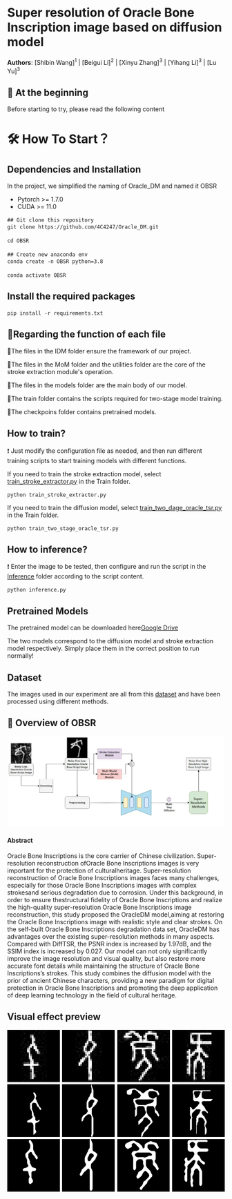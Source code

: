 <h1>Super resolution of Oracle Bone Inscription image based on diffusion model</h1>
<b>Authors</b>:
[Shibin Wang]<sup>1</sup>
| [Beigui Li]<sup>2</sup>
| [Xinyu Zhang]<sup>3</sup>
| [Yihang Li]<sup>3</sup>
| [Lu Yu]<sup>3</sup>

## 💬 At the beginning
Before starting to try, please read the following content

#  🛠️ How To Start？
## Dependencies and Installation

In the project, we simplified the naming of Oracle_DM and named it OBSR

- Pytorch >= 1.7.0
- CUDA >= 11.0
```
## Git clone this repository
git clone https://github.com/4C4247/Oracle_DM.git

cd OBSR

## Create new anaconda env
conda create -n OBSR python=3.8

conda activate OBSR
```
## Install the required packages
```
pip install -r requirements.txt
```
## 📢Regarding the function of each file
🌟The files in the IDM folder ensure the framework of our project.

🌟The files in the MoM folder and the utilities folder are the core of the stroke extraction module's operation.

🌟The files in the models folder are the main body of our model.

🌟The train folder contains the scripts required for two-stage model training.

🌟The checkpoins folder contains pretrained models.

## How to train?
 ❗ Just modify the configuration file as needed, and then run different training scripts to start training models with different functions.

If you need to train the stroke extraction model, select [train_stroke_extractor.py](Train/train_stroke_extractor.py) in the Train folder.
```
python train_stroke_extractor.py
```
If you need to train the diffusion model, select [train_two_dage_oracle_tsr.py](Train/train_two_stage_oracle_tsr.py) in the Train folder.
```
python train_two_stage_oracle_tsr.py
```

## How to inference?
 ❗ Enter the image to be tested, then configure and run the script in the [Inference](Inference/inference.py) folder according to the script content.
 ```
 python inference.py
 ```

## Pretrained Models
The pretrained model can be downloaded here[Google Drive](https://drive.google.com/drive/my-drive)

The two models correspond to the diffusion model and stroke extraction model respectively. Simply place them in the correct position to run normally!

## Dataset
The images used in our experiment are all from this [dataset](https://drive.google.com/drive/my-drive) and have been processed using different methods.

## 🔎 Overview of OBSR
![OBSR](Repo/entire.jpg)

<h4>Abstract</h4>
Oracle Bone Inscriptions is the core carrier of Chinese civilization. Super-resolution reconstruction ofOracle Bone Inscriptions images
is very important for the protection of culturalheritage. Super-resolution reconstruction of Oracle Bone Inscriptions images faces many
challenges, especially for those Oracle Bone Inscriptions images with complex strokesand serious degradation due to corrosion.
Under this background, in order to ensure thestructural fidelity of Oracle Bone Inscriptions and realize the high-quality super-resolution
Oracle Bone Inscriptions image reconstruction, this study proposed the OracleDM model,aiming at restoring the Oracle Bone Inscriptions image
 with realistic style and clear strokes. On the self-built Oracle Bone Inscriptions degradation data set, OracleDM has
advantages over the existing super-resolution methods in many aspects. Compared with DiffTSR, the PSNR index is increased by 1.97dB, and the SSIM index
 is increased by 0.027. Our model can not only significantly improve the image resolution and visual quality, but also restore more accurate font details
 while maintaining the structure of Oracle Bone Inscriptions’s strokes. This study combines the diffusion model with the prior of ancient Chinese characters,
providing a new paradigm for digital protection in Oracle Bone Inscriptions and promoting the deep application of deep learning technology in the field of
cultural heritage.

## Visual effect preview
![OBSR](Repo/Preview.png)
